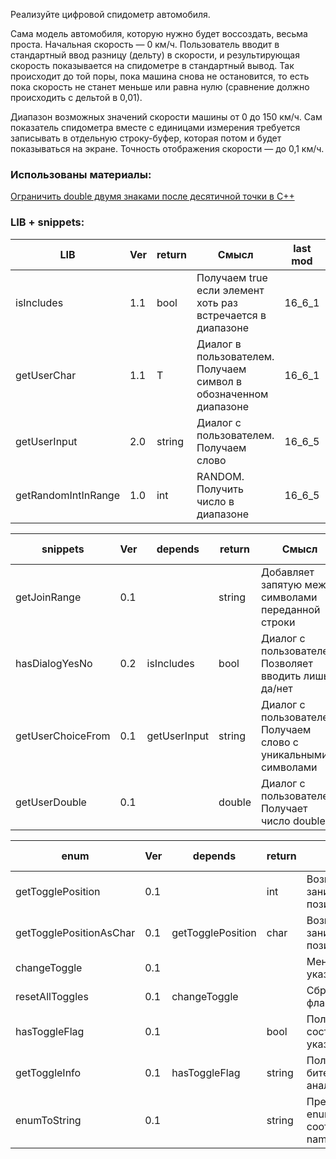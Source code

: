 Реализуйте цифровой спидометр автомобиля. 

Сама модель автомобиля, которую нужно будет воссоздать, весьма проста. 
Начальная скорость — 0 км/ч. 
Пользователь вводит в стандартный ввод разницу (дельту) в скорости, и результирующая скорость 
показывается на спидометре в стандартный вывод. Так происходит до той поры, 
пока машина снова не остановится, то есть пока скорость не станет меньше или 
равна нулю (сравнение должно происходить с дельтой в 0,01). 

Диапазон возможных значений скорости машины от 0 до 150 км/ч. 
Сам показатель спидометра вместе с единицами измерения требуется записывать в отдельную строку-буфер, 
которая потом и будет показываться на экране. Точность отображения скорости — до 0,1 км/ч.

### Использованы материалы:

[Ограничить double двумя знаками после десятичной точки в C++](https://www.techiedelight.com/ru/restrict-a-float-to-two-places-after-the-decimal-point-in-cpp/)

### LIB + snippets:

| LIB                 | Ver | return | Смысл                                                            | last mod | prev mod |
|---------------------|-----|--------|------------------------------------------------------------------|----------|----------|
| isIncludes          | 1.1 | bool   | Получаем true если элемент хоть раз встречается в диапазоне      | 16_6_1   | 16_6_4   |
| getUserChar         | 1.1 | T      | Диалог в пользователем. Получаем символ в обозначенном диапазоне | 16_6_1   | 16_6_4   |
| getUserInput        | 2.0 | string | Диалог с пользователем. Получаем слово                           | 16_6_5   | 16_6_4   |
| getRandomIntInRange | 1.0 | int    | RANDOM. Получить число в диапазоне                               | 16_6_5   |          |

| snippets          | Ver | depends      | return | Смысл                                                          | last mod | prev mod |
|-------------------|-----|--------------|--------|----------------------------------------------------------------|----------|----------|
| getJoinRange      | 0.1 |              | string | Добавляет запятую между символами переданной строки            | 16_6_5   |          |
| hasDialogYesNo    | 0.2 | isIncludes   | bool   | Диалог с пользователем. Позволяет вводить лишь да/нет          | 16_6_1   | 16_6_5   |
| getUserChoiceFrom | 0.1 | getUserInput | string | Диалог с пользователем. Получаем слово с уникальными символами | 16_6_5   |          |
| getUserDouble     | 0.1 |              | double | Диалог с пользователем. Получает число double                  | 16_6_1   |          |

| enum                    | Ver | depends           | return | Смысл                                          | last mod |
|-------------------------|-----|-------------------|--------|------------------------------------------------|----------|
| getTogglePosition       | 0.1 |                   | int    | Возвращает занимаемую позицию в enum           | 16_6_5   |
| getTogglePositionAsChar | 0.1 | getTogglePosition | char   | Возвращает занимаемую позицию в enum           | 16_6_5   |
| changeToggle            | 0.1 |                   |        | Меняет флаг указанного бита                    | 16_6_5   |
| resetAllToggles         | 0.1 | changeToggle      |        | Сбрасывает все флаги                           | 16_6_5   |
| hasToggleFlag           | 0.1 |                   | bool   | Получить состояние указанного бита             | 16_6_5   |
| getToggleInfo           | 0.1 | hasToggleFlag     | string | Получить отчет о бите в строковом аналоге JSON | 16_6_5   |
| enumToString            | 0.1 |                   | string | Преобразовывает enum в соответствующий name    | 16_6_4   |